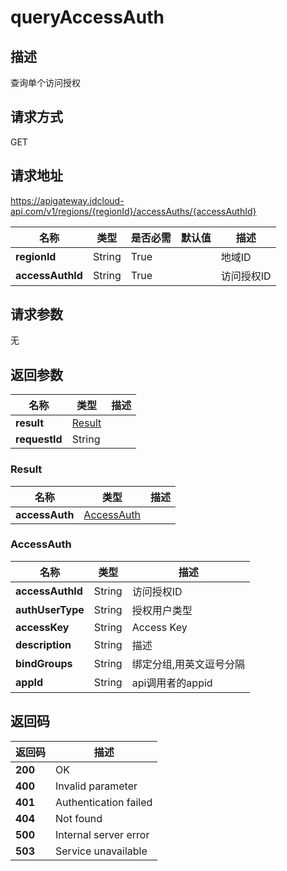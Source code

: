 # queryAccessAuth


## 描述
查询单个访问授权

## 请求方式
GET

## 请求地址
https://apigateway.jdcloud-api.com/v1/regions/{regionId}/accessAuths/{accessAuthId}

|名称|类型|是否必需|默认值|描述|
|---|---|---|---|---|
|**regionId**|String|True| |地域ID|
|**accessAuthId**|String|True| |访问授权ID|

## 请求参数
无


## 返回参数
|名称|类型|描述|
|---|---|---|
|**result**|[Result](queryaccessauth#result)| |
|**requestId**|String| |

### <div id="result">Result</div>
|名称|类型|描述|
|---|---|---|
|**accessAuth**|[AccessAuth](queryaccessauth#accessauth)| |
### <div id="accessauth">AccessAuth</div>
|名称|类型|描述|
|---|---|---|
|**accessAuthId**|String|访问授权ID|
|**authUserType**|String|授权用户类型|
|**accessKey**|String|Access Key|
|**description**|String|描述|
|**bindGroups**|String|绑定分组,用英文逗号分隔|
|**appId**|String|api调用者的appid|

## 返回码
|返回码|描述|
|---|---|
|**200**|OK|
|**400**|Invalid parameter|
|**401**|Authentication failed|
|**404**|Not found|
|**500**|Internal server error|
|**503**|Service unavailable|
